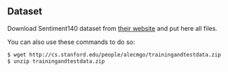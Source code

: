 ## Dataset

Download Sentiment140 dataset from [their website](http://help.sentiment140.com/for-students) and put here
 all files.

You can also use these commands to do so:

```bash
$ wget http://cs.stanford.edu/people/alecmgo/trainingandtestdata.zip
$ unzip trainingandtestdata.zip
```
